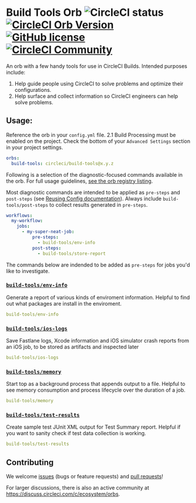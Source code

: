 # Build Tools Orb ![CircleCI status](https://circleci.com/gh/CircleCI-Public/build-tools-orb.svg "CircleCI status") [![CircleCI Orb Version](https://badges.circleci.com/orbs/circleci/build-tools.svg)](https://circleci.com/orbs/registry/orb/circleci/build-tools) [![GitHub license](https://img.shields.io/badge/license-MIT-blue.svg)](https://raw.githubusercontent.com/circleci-public/build-tools-orb/master/LICENSE) [![CircleCI Community](https://img.shields.io/badge/community-CircleCI%20Discuss-343434.svg)](https://discuss.circleci.com/c/ecosystem/orbs)

An orb with a few handy tools for use in CircleCI Builds. Intended purposes include:

1. Help guide people using CircleCI to solve problems and optimize their configurations.
2. Help surface and collect information so CircleCI engineers can help solve problems.

## Usage:

Reference the orb in your `config.yml` file. 2.1 Build Processing must be enabled on the project. Check the bottom of your `Advanced Settings` section in your project settings.

```yaml
orbs:
  build-tools: circleci/build-tools@x.y.z
```

Following is a selection of the diagnostic-focused commands available in the orb. For full usage guidelines, [see the orb registry listing](https://circleci.com/orbs/registry/orb/circleci/build-tools).

Most diagnostic commands are intended to be applied as `pre-steps` and `post-steps` (see [Reusing Config documentation](https://circleci.com/docs/2.0/reusing-config/#using-pre-and-post-steps)). Always include `build-tools/post-steps` to collect results generated in `pre-steps`.

```yaml
workflows:
  my-workflow:
    jobs:
      - my-super-neat-job:
          pre-steps:
            - build-tools/env-info
          post-steps:
            - build-tools/store-report
```

The commands below are indended to be added as `pre-steps` for jobs you'd like to investigate.

### [`build-tools/env-info`](https://circleci.com/orbs/registry/orb/circleci/build-tools#commands-env-info)
Generate a report of various kinds of enviroment information. Helpful to find out what packages are install in the enviroment.

```yaml
build-tools/env-info
```

### [`build-tools/ios-logs`](https://circleci.com/orbs/registry/orb/circleci/build-tools#commands-ios-logs)
Save Fastlane logs, Xcode information and iOS simulator crash reports from an iOS job, to be stored as artifacts and inspected later

```yaml
build-tools/ios-logs
```

### [`build-tools/memory`](https://circleci.com/orbs/registry/orb/circleci/build-tools#commands-memory)
Start top as a background process that appends output to a file. Helpful to see memory consumption and process lifecycle over the duration of a job.

```yaml
build-tools/memory
```

### [`build-tools/test-results`](https://circleci.com/orbs/registry/orb/circleci/build-tools#commands-test-results)
Create sample test JUnit XML output for Test Summary report. Helpful if you want to sanity check if test data collection is working.

```yaml
build-tools/test-results
```

## Contributing
We welcome [issues](https://github.com/CircleCI-Public/build-tools-orb/issues) (bugs or feature requests) and [pull requests](https://github.com/CircleCI-Public/build-tools-orb/pulls)!

For larger discussions, there is also an active community at https://discuss.circleci.com/c/ecosystem/orbs.
